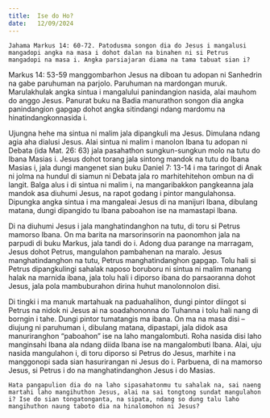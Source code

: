 ```yaml
---
title:  Ise do Ho?
date:   12/09/2024
---
```


`Jahama Markus 14: 60-72. Patodusma songon dia do Jesus i mangalusi mangadopi angka na masa i dohot dalan na binahen ni si Petrus mangadopi na masa i. Angka parsiajaran diama na tama tabuat sian i?`

Markus 14: 53-59 manggombarhon Jesus na diboan tu adopan ni Sanhedrin na gabe paruhuman na parjolo. Paruhuman na mardongan muruk. Marulakhulak angka sintua i mangalului panindangion nasida, alai mauhom do anggo Jesus. Panurat buku na Badia manurathon songon dia angka panindangion gapgap dohot angka sitindangi ndang mardomu na hinatindangkonnasida i.

Ujungna hehe ma sintua ni malim jala dipangkuli ma Jesus. Dimulana ndang agia aha dialusi Jesus. Alai sintua ni malim i manolon Ibana tu adopan ni Debata (ida Mat. 26: 63) jala pasahathon sungkun-sungkun molo na tutu do Ibana Masias i. Jesus dohot torang jala sintong mandok na tutu do Ibana Masias i, jala dungi mangenet sian buku Daniel 7: 13-14 i ma taringot di Anak ni jolma na hundul di siamun ni Debata jala ro marhitehitehon ombun na di langit. Balga alus i di sintua ni malim i, na mangaribakkon pangkeanna jala mandok asa diuhumi Jesus, na rapot godang i pintor mangulahonsa. Dipungka angka sintua i ma mangaleai Jesus di na manijuri Ibana, dibulang matana, dungi dipangido tu Ibana paboahon ise na mamastapi Ibana.

Di na diuhumi Jesus i jala manghatindanghon na tutu, di toru si Petrus mamorso Ibana. On ma barita na marsorinsorin na paonomhon jala na parpudi di buku Markus, jala tandi do i. Adong dua parange na marragam, Jesus dohot Petrus, mangulahon pambahenan na maralo. Jesus manghatindanghon na tutu, Petrus manghatindanghon gapgap. Tolu hali si Petrus dipangkulingi sahalak naposo boruboru ni sintua ni malim manang halak na marnida ibana, jala tolu hali i diporso ibana do parsaoranna dohot Jesus, jala pola mambuburahon dirina huhut manolonnolon disi.

Di tingki i ma manuk martahuak na paduahalihon, dungi pintor diingot si Petrus na nidok ni Jesus ai na soadahononna do Tuhanna i tolu hali nang di borngin i tahe. Dungi pintor tumatangis ma ibana. On ma na masa disi – diujung ni paruhuman i, dibulang matana, dipastapi, jala didok asa manuriranghon “paboahon” ise na laho mangalombuti. Roha nasida disi laho manginsahi Ibana ala ndang diida Ibana ise na mangalombuti Ibana. Alai, uju nasida mangulahon i, di toru diporso si Petrus do Jesus, marhite i na manggonopi sada sian hasurirangan ni Jesus do i. Parbuena, di na mamorso Jesus, si Petrus i do na manghatindanghon Jesus i do Masias.

`Hata pangapulion dia do na laho sipasahatonmu tu sahalak na, sai naeng martahi laho mangihuthon Jesus, alai na sai tongtong sundat mangulahon i? Ise do sian tongatonganta, na sipata, ndang so dung talu laho mangihuthon naung taboto dia na hinalomohon ni Jesus?`
